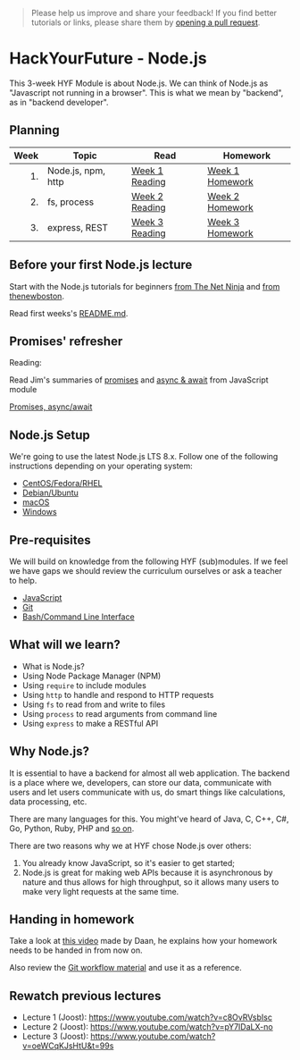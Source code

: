 > Please help us improve and share your feedback! If you find better tutorials
or links, please share them by [opening a pull request](https://github.com/HackYourFuture/Node.js/pulls).

# HackYourFuture - Node.js

This 3-week HYF Module is about Node.js. We can think of Node.js as "Javascript
not running in a browser". This is what we mean by "backend", as in "backend
developer".

## Planning

| Week | Topic              | Read                              | Homework                                    |
| ---: | ------------------ | --------------------------------- | ------------------------------------------- |
|   1. | Node.js, npm, http | [Week 1 Reading](week1/README.md) | [Week 1 Homework](week1/homework/README.md) |
|   2. | fs, process        | [Week 2 Reading](week2/README.md) | [Week 2 Homework](week2/homework/README.md) |
|   3. | express, REST      | [Week 3 Reading](week3/README.md) | [Week 3 Homework](week3/homework/README.md) |

## Before your first Node.js lecture

Start with the Node.js tutorials for beginners [from The Net Ninja](https://www.youtube.com/playlist?list=PL4cUxeGkcC9gcy9lrvMJ75z9maRw4byYp) and
[from thenewboston](https://www.youtube.com/playlist?list=PL6gx4Cwl9DGBMdkKFn3HasZnnAqVjzHn_).

Read first weeks's [README.md](week1/README.md).

## Promises' refresher

Reading:

Read Jim's summaries of [promises](https://github.com/HackYourFuture/fundamentals/blob/master/fundamentals/promises.md)
and [async & await](https://github.com/HackYourFuture/fundamentals/blob/master/fundamentals/async_await.md)
from JavaScript module

[Promises, async/await](http://javascript.info/async)

## Node.js Setup

We're going to use the latest Node.js LTS 8.x. Follow one of the following
instructions depending on your operating system:

* [CentOS/Fedora/RHEL](https://github.com/nodesource/distributions#rpminstall)
* [Debian/Ubuntu](https://github.com/nodesource/distributions#debinstall)
* [macOS](https://nodejs.org/en/download/)
* [Windows](https://nodejs.org/en/download/)

## Pre-requisites

We will build on knowledge from the following HYF (sub)modules. If we feel we
have gaps we should review the curriculum ourselves or ask a teacher to help.

- [JavaScript](https://github.com/HackYourFuture/JavaScript)
- [Git](https://github.com/HackYourFuture/Git)
- [Bash/Command Line Interface](https://github.com/HackYourFuture/CommandLine)

## What will we learn?

- What is Node.js?
- Using Node Package Manager (NPM)
- Using `require` to include modules
- Using `http` to handle and respond to HTTP requests
- Using `fs` to read from and write to files
- Using `process` to read arguments from command line
- Using `express` to make a RESTful API

## Why Node.js?

It is essential to have a backend for almost all web application. The backend is
a place where we, developers, can store our data, communicate with users and let
users communicate with us, do smart things like calculations, data processing,
etc.

There are many languages for this. You might've heard of Java, C, C++, C#, Go,
Python, Ruby, PHP and [so on](https://blog.newrelic.com/2016/08/18/popular-programming-languages-2016-go/).

There are two reasons why we at HYF chose Node.js over others:

1. You already know JavaScript, so it's easier to get started;
2. Node.js is great for making web APIs because it is asynchronous by nature and
   thus allows for high throughput, so it allows many users to make very light
   requests at the same time.

## Handing in homework

Take a look at [this video](https://www.youtube.com/watch?v=-o0yomUVVpU)
made by Daan, he explains how your homework needs to be handed in from now on.

Also review the [Git workflow material](https://github.com/HackYourFuture/Git/blob/master/Lecture-3.md)
and use it as a reference.

## Rewatch previous lectures

- Lecture 1 (Joost): https://www.youtube.com/watch?v=c8OvRVsbIsc
- Lecture 2 (Joost): https://www.youtube.com/watch?v=pY7IDaLX-no
- Lecture 3 (Joost): https://www.youtube.com/watch?v=oeWCqKJsHtU&t=99s
